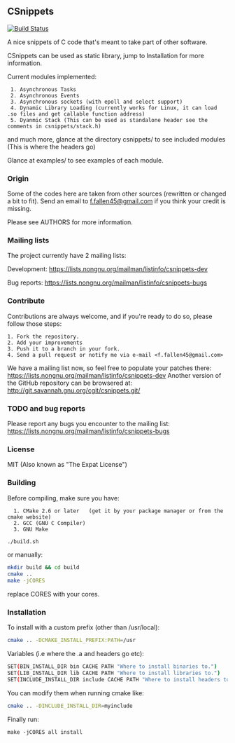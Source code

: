 ## CSnippets

[![Build Status](https://secure.travis-ci.org/allanference/csnippets.png?branch=master)](http://travis-ci.org/allanference/csnippets)

A nice snippets of C code that's meant to take part of other software.

CSnippets can be used as static library, jump to Installation for more information.

Current modules implemented:

     1. Asynchronous Tasks
     2. Asynchronous Events
     3. Asynchronous sockets (with epoll and select support)
     4. Dynamic Library Loading (currently works for Linux, it can load .so files and get callable function address)
     5. Dyanmic Stack (This can be used as standalone header see the comments in csnippets/stack.h)

and much more, glance at the directory csnippets/ to see included modules (This is where the headers go)

Glance at examples/ to see examples of each module.

### Origin

Some of the codes here are taken from other sources (rewritten or changed a bit to fit).
Send an email to <f.fallen45@gmail.com>  if you think your credit is missing.

Please see AUTHORS for more information.

### Mailing lists

The project currently have 2 mailing lists:

Development: https://lists.nongnu.org/mailman/listinfo/csnippets-dev

Bug reports: https://lists.nongnu.org/mailman/listinfo/csnippets-bugs

### Contribute

Contributions are always welcome, and if you're ready to do so, please follow those steps:

    1. Fork the repository.
    2. Add your improvements
    3. Push it to a branch in your fork.
    4. Send a pull request or notify me via e-mail <f.fallen45@gmail.com>

We have a mailing list now, so feel free to populate your patches there: https://lists.nongnu.org/mailman/listinfo/csnippets-dev
Another version of the GitHub repository can be browsered at: http://git.savannah.gnu.org/cgit/csnippets.git/

### TODO and bug reports

Please report any bugs you encounter to the mailing list: https://lists.nongnu.org/mailman/listinfo/csnippets-bugs

### License

MIT (Also known as "The Expat License")

### Building

Before compiling, make sure you have:

      1. CMake 2.6 or later   (get it by your package manager or from the cmake website)
      2. GCC (GNU C Compiler)
      3. GNU Make

```sh
./build.sh
```
or manually:
```sh
mkdir build && cd build
cmake ..
make -jCORES
```
replace CORES with your cores.

### Installation

To install with a custom prefix (other than /usr/local):
```sh
cmake .. -DCMAKE_INSTALL_PREFIX:PATH=/usr
```

Variables (i.e where the .a and headers go etc):
```sh
SET(BIN_INSTALL_DIR bin CACHE PATH "Where to install binaries to.")
SET(LIB_INSTALL_DIR lib CACHE PATH "Where to install libraries to.")
SET(INCLUDE_INSTALL_DIR include CACHE PATH "Where to install headers to.")
```

You can modify them when running cmake like:
```sh
cmake .. -DINCLUDE_INSTALL_DIR=myinclude
```

Finally run:
```
make -jCORES all install
```

